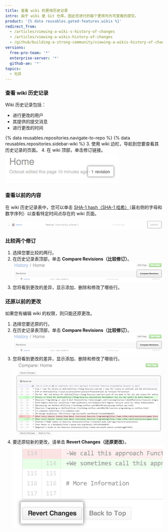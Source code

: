 ```yaml
---
title: 查看 wiki 的更改历史记录
intro: 由于 wiki 是 Git 仓库，因此您进行的每个更改均为可查看的提交。
product: '{% data reusables.gated-features.wikis %}'
redirect_from:
  - /articles/viewing-a-wiki-s-history-of-changes
  - /articles/viewing-a-wikis-history-of-changes
  - /github/building-a-strong-community/viewing-a-wikis-history-of-changes
versions:
  free-pro-team: '*'
  enterprise-server: '*'
  github-ae: '*'
topics:
  - 社区
---
```

### 查看 wiki 历史记录

Wiki 历史记录包括：
- 进行更改的用户
- 其提供的提交消息
- 进行更改的时间

{% data reusables.repositories.navigate-to-repo %}
{% data reusables.repositories.sidebar-wiki %}
3. 使用 wiki 边栏，导航到您要查看其历史记录的页面。
4. 在 wiki 顶部，单击修订链接。 ![Wiki 修订链接](/assets/images/help/wiki/wiki_revision_link.png)

### 查看以前的内容

在 wiki 历史记录表中，您可以单击 [SHA-1 hash（SHA-1 哈希）](http://en.wikipedia.org/wiki/SHA-1)（最右侧的字母和数字序列）以查看特定时间点存在的 wiki 页面。

![Wiki SHA 编号](/assets/images/help/wiki/wiki_sha_number.png)

### 比较两个修订

1. 选择您要比较的两行。
2. 在历史记录表顶部，单击 **Compare Revisions（比较修订）**。 ![Wiki 比较修订按钮](/assets/images/help/wiki/wiki_compare_revisions.png)
3. 您将看到更改的差异，显示添加、删除和修改了哪些行。

### 还原以前的更改

如果您有编辑 wiki 的权限，则只能还原更改。

1. 选择您要还原的行。
2. 在历史记录表顶部，单击 **Compare Revisions（比较修订）**。 ![Wiki 比较修订按钮](/assets/images/help/wiki/wiki_compare_revisions.png)
3. 您将看到更改的差异，显示添加、删除和修改了哪些行。 ![Wiki 修订差异](/assets/images/help/wiki/wiki_revision_diff.png)
4. 要还原较新的更改，请单击 **Revert Changes（还原更改）**。 ![Wiki 还原更改按钮](/assets/images/help/wiki/wiki_revert_changes.png)

